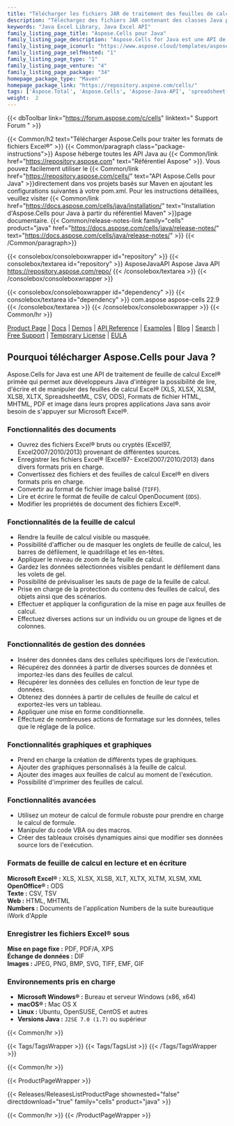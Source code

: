 ```yaml
---
title: "Télécharger les fichiers JAR de traitement des feuilles de calcul | API Aspose.Cells"
description: "Téléchargez des fichiers JAR contenant des classes Java pour traiter, manipuler et convertir des feuilles de calcul Excel® via une API sur site. Prend en charge le graphique, l'impression, le cryptage et plus encore."
keywords: "Java Excel Library, Java Excel API"
family_listing_page_title: "Aspose.Cells pour Java"
family_listing_page_description: "Aspose.Cells for Java est une API de traitement de feuille de calcul Excel primée qui permet aux développeurs Java d'intégrer la possibilité de lire, d'écrire et de manipuler des feuilles de calcul Excel dans leurs propres applications Java sans avoir à s'appuyer sur Microsoft Excel."
family_listing_page_iconurl: "https://www.aspose.cloud/templates/aspose/App_Themes/V3/images/cells/272x272/aspose_cells-for-java.png"
family_listing_page_selfHosted: "1"
family_listing_page_type: "1"
family_listing_page_venture: "4"
family_listing_page_package: "34"
homepage_package_type: "Maven"
homepage_package_link: "https://repository.aspose.com/cells/"
tags: ['Aspose.Total', 'Aspose.Cells', 'Aspose-Java-API', 'spreadsheet-java-library', 'spreadsheet-java-class', 'Maven', 'XLS', 'XLSX', 'XLSB', 'XLSM', 'XLT', 'XLTX', 'XLTM', 'XLAM', 'CSV', 'TSV', 'TabDelimited', 'TXT', 'HTML', 'MHTML', 'ODS', 'SpreadsheetML', 'Numbers', 'JSON', 'DIF', 'PDF', 'XPS', 'SVG', 'TIFF', 'PNG', 'BMP', 'EMF', 'JPEG', 'GIF', 'Markdown', 'SXC', 'FODS', 'DOCX', 'PPTX', 'Windows', 'Linux', 'Mac', 'J2SE', 'print', 'rendering', 'spreadsheet', 'encryption', 'workbook', 'excel-to-XPS', 'worksheet-to-XPS', 'workbook-to-XPS', 'excel-to-HTML', 'excel-to-PDF', 'conversion', 'convert', 'PDFA', 'worksheet-to-image', 'worksheet-to-SVG', 'JSON-to-CSV', 'CSV-to-JSON', 'import']
weight:  2
---
```


{{< dbToolbar link="https://forum.aspose.com/c/cells" linktext=" Support Forum " >}}

{{< Common/h2 text="Télécharger Aspose.Cells pour traiter les formats de fichiers Excel®"  >}}
{{< Common/paragraph class="package-instructions">}}
Aspose héberge toutes les API Java au
{{< Common/link href="https://repository.aspose.com" text="Référentiel Aspose"  >}}. Vous pouvez facilement utiliser le
{{< Common/link href="https://repository.aspose.com/cells/" text="API Aspose.Cells pour Java"  >}}directement dans vos projets basés sur Maven en ajoutant les configurations suivantes à votre pom.xml. Pour les instructions détaillées, veuillez visiter
{{< Common/link href="https://docs.aspose.com/cells/java/installation/" text="Installation d'Aspose.Cells pour Java à partir du référentiel Maven"  >}}page documentaire.
{{< Common/release-notes-link family="cells" product="java" href="https://docs.aspose.com/cells/java/release-notes/" text="https://docs.aspose.com/cells/java/release-notes/"  >}}
{{< /Common/paragraph>}}

{{< consolebox/consoleboxwrapper id="repository" >}}
   {{< consolebox/textarea id="repository" >}} 
      <repository>
      <id>AsposeJavaAPI</id>
      <name>Aspose Java API</name>
      <url>https://repository.aspose.com/repo/</url>
      </repository> 
   {{< /consolebox/textarea >}}
{{< /consolebox/consoleboxwrapper >}}

{{< consolebox/consoleboxwrapper id="dependency" >}}
   {{< consolebox/textarea id="dependency" >}}
      <dependency>
      <groupId>com.aspose</groupId>
      <artifactId>aspose-cells</artifactId>
      <version>22.9</version>
      </dependency>
   {{< /consolebox/textarea >}}
{{< /consolebox/consoleboxwrapper >}}
{{< Common/hr >}}

[Product Page](https://products.aspose.com/cells/java) | [Docs](https://docs.aspose.com/cells/java/) | [Demos](https://products.aspose.app/cells/family) | [API Reference](https://apireference.aspose.com/cells/java) | [Examples](https://github.com/aspose-cells/Aspose.Cells-for-Java) | [Blog](https://blog.aspose.com/category/cells/) | [Search](https://search.aspose.com/) | [Free Support](https://forum.aspose.com/c/cells) | [Temporary License](https://purchase.aspose.com/temporary-license) | [EULA](https://about.aspose.com/legal/eula/)

## Pourquoi télécharger Aspose.Cells pour Java ?

Aspose.Cells for Java est une API de traitement de feuille de calcul Excel® primée qui permet aux développeurs Java d'intégrer la possibilité de lire, d'écrire et de manipuler des feuilles de calcul Excel® (XLS, XLSX, XLSM, XLSB, XLTX, SpreadsheetML, CSV, ODS), Formats de fichier HTML, MHTML, PDF et image dans leurs propres applications Java sans avoir besoin de s'appuyer sur Microsoft Excel®.

### Fonctionnalités des documents

- Ouvrez des fichiers Excel® bruts ou cryptés (Excel97, Excel2007/2010/2013) provenant de différentes sources.
- Enregistrer les fichiers Excel® (Excel97- Excel2007/2010/2013) dans divers formats pris en charge.
- Convertissez des fichiers et des feuilles de calcul Excel® en divers formats pris en charge.
- Convertir au format de fichier image balisé (`TIFF`).
- Lire et écrire le format de feuille de calcul OpenDocument (`ODS`).
- Modifier les propriétés de document des fichiers Excel®.

### Fonctionnalités de la feuille de calcul

- Rendre la feuille de calcul visible ou masquée.
- Possibilité d'afficher ou de masquer les onglets de feuille de calcul, les barres de défilement, le quadrillage et les en-têtes.
- Appliquer le niveau de zoom de la feuille de calcul.
- Gardez les données sélectionnées visibles pendant le défilement dans les volets de gel.
- Possibilité de prévisualiser les sauts de page de la feuille de calcul.
- Prise en charge de la protection du contenu des feuilles de calcul, des objets ainsi que des scénarios.
- Effectuer et appliquer la configuration de la mise en page aux feuilles de calcul.
- Effectuez diverses actions sur un individu ou un groupe de lignes et de colonnes.

### Fonctionnalités de gestion des données

- Insérer des données dans des cellules spécifiques lors de l'exécution.
- Récupérez des données à partir de diverses sources de données et importez-les dans des feuilles de calcul.
- Récupérer les données des cellules en fonction de leur type de données.
- Obtenez des données à partir de cellules de feuille de calcul et exportez-les vers un tableau.
- Appliquer une mise en forme conditionnelle.
- Effectuez de nombreuses actions de formatage sur les données, telles que le réglage de la police.

### Fonctionnalités graphiques et graphiques

- Prend en charge la création de différents types de graphiques.
- Ajouter des graphiques personnalisés à la feuille de calcul.
- Ajouter des images aux feuilles de calcul au moment de l'exécution.
- Possibilité d'imprimer des feuilles de calcul.

### Fonctionnalités avancées

- Utilisez un moteur de calcul de formule robuste pour prendre en charge le calcul de formule.
- Manipuler du code VBA ou des macros.
- Créer des tableaux croisés dynamiques ainsi que modifier ses données source lors de l'exécution.

### Formats de feuille de calcul en lecture et en écriture

**Microsoft Excel® :** XLS, XLSX, XLSB, XLT, XLTX, XLTM, XLSM, XML\
**OpenOffice® :** ODS\
**Texte :** CSV, TSV\
**Web :** HTML, MHTML\
**Numbers :** Documents de l'application Numbers de la suite bureautique iWork d'Apple

### Enregistrer les fichiers Excel® sous

**Mise en page fixe :** PDF, PDF/A, XPS\
**Échange de données :** DIF\
**Images :** JPEG, PNG, BMP, SVG, TIFF, EMF, GIF

### Environnements pris en charge

- **Microsoft Windows® :** Bureau et serveur Windows (x86, x64)
- **macOS® :** Mac OS X
- **Linux :** Ubuntu, OpenSUSE, CentOS et autres
- **Versions Java :** `J2SE 7.0 (1.7)` ou supérieur

{{< Common/hr >}}

{{< Tags/TagsWrapper >}}
 {{< Tags/TagsList >}}
{{< /Tags/TagsWrapper >}}

{{< Common/hr >}}

{{< ProductPageWrapper >}}
<!-- ReleasesListProductPage-->
   {{< Releases/ReleasesListProductPage shownested="false"  directdownload="true" family="cells" product="java" >}}
<!-- /ReleasesListProductPage-->
{{< Common/hr >}}
{{< /ProductPageWrapper >}}

